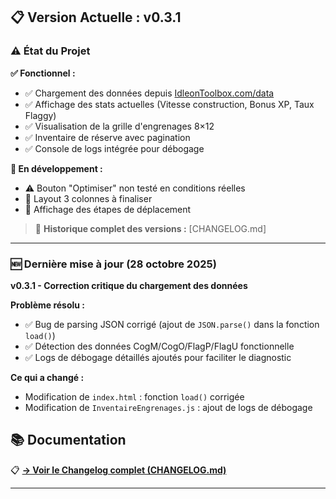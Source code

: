 ## 📋 Version Actuelle : v0.3.1

### ⚠️ État du Projet

**✅ Fonctionnel :**
- ✅ Chargement des données depuis [IdleonToolbox.com/data](https://idleontoolbox.com/data)
- ✅ Affichage des stats actuelles (Vitesse construction, Bonus XP, Taux Flaggy)
- ✅ Visualisation de la grille d'engrenages 8×12
- ✅ Inventaire de réserve avec pagination
- ✅ Console de logs intégrée pour débogage

**🚧 En développement :**
- ⚠️ Bouton "Optimiser" non testé en conditions réelles
- 🚧 Layout 3 colonnes à finaliser
- 🚧 Affichage des étapes de déplacement

> 📖 **Historique complet des versions :** [CHANGELOG.md]

---

### 🆕 Dernière mise à jour (28 octobre 2025)

**v0.3.1 - Correction critique du chargement des données**

**Problème résolu :**
- ✅ Bug de parsing JSON corrigé (ajout de `JSON.parse()` dans la fonction `load()`)
- ✅ Détection des données CogM/CogO/FlagP/FlagU fonctionnelle
- ✅ Logs de débogage détaillés ajoutés pour faciliter le diagnostic

**Ce qui a changé :**
- Modification de `index.html` : fonction `load()` corrigée
- Modification de `InventaireEngrenages.js` : ajout de logs de débogage

## 📚 Documentation

📋 **[→ Voir le Changelog complet (CHANGELOG.md)](CHANGELOG.md)**


---


